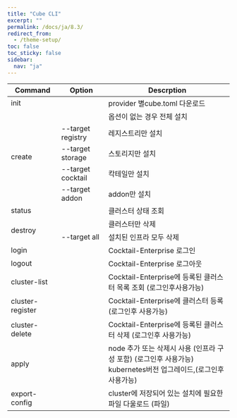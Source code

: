 ```yaml
---
title: "Cube CLI"
excerpt: ""
permalink: /docs/ja/8.3/
redirect_from:
  - /theme-setup/
toc: false
toc_sticky: false
sidebar:
  nav: "ja"
---
```



<table>
	<thead>
	<tr class="header">
		<th>Command</th>
		<th>Option</th>
		<th>Descrption</th>
	</tr>
	</thead>
	<tbody>
	<tr>
		<td>init</td>
		<td></td>
		<td>provider 별cube.toml 다운로드</td>
	</tr>
	<tr>
		<td rowspan="5">create
		</td>
		<td></td>
		<td>옵션이 없는 경우 전체 설치</td>
	</tr>
	<tr>
		<td>--target registry</td>
		<td>레지스트리만 설치</td>
	</tr>
	<tr>
		<td>--target storage</td>
		<td>스토리지만 설치</td>
	</tr>
	<tr>
		<td>--target cocktail</td>
		<td>칵테일만 설치</td>
	</tr>
	<tr>
		<td>--target addon</td>
		<td>addon만 설치</td>
	</tr>
	<tr>
		<td>status</td>
		<td></td>
		<td>클러스터 상태 조회</td>
	</tr>
	<tr>
		<td rowspan="2">destroy</td>
		<td></td>
		<td>클러스터만 삭제</td>
	</tr>
	<tr>
		<td>--target all</td>
		<td>설치된 인프라 모두 삭제</td>
	</tr>
	<tr>
		<td>login</td>
		<td></td>
		<td>Cocktail-Enterprise 로그인</td>
	</tr>
	<tr>
		<td>logout</td>
		<td></td>
		<td>Cocktail-Enterprise 로그아웃</td>
	</tr>
	<tr>
		<td>cluster-list</td>
		<td></td>
		<td>Cocktail-Enterprise에 등록된  클러스터 목록 조회 (로그인후사용가능)</td>
	</tr>
	<tr>
		<td>
			<div>
				<div>cluster-register</div>
			</div>
		</td>
		<td></td>
		<td>Cocktail-Enterprise에 클러스터 등록 (로그인후 사용가능)</td>
	</tr>
	<tr>
		<td>cluster-delete</td>
		<td></td>
		<td>Cocktail-Enterprise에 등록된 클러스터 삭제 (로그인후 사용가능)</td>
	</tr>
	<tr>
		<td>apply</td>
		<td></td>
		<td>node 추가 또는 삭제시 사용 (인프라 구성 포함) (로그인후 사용가능) <br/>
		    kubernetes버전 업그레이드,(로그인후 사용가능)</td>
	</tr>
	<tr>
		<td>export-config</td>
		<td></td>
		<td>cluster에 저장되어 있는 설치에 필요한 파일 다울로드 (파일)</td>
	</tr>
	</tbody>
</table>